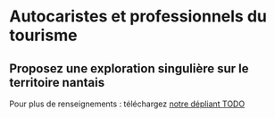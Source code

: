 # Autocaristes et professionnels du tourisme
## Proposez une exploration singulière sur le territoire nantais


Pour plus de renseignements  : téléchargez [notre dépliant TODO](depliant/NANTALOT_depliant_pro.pdf)
